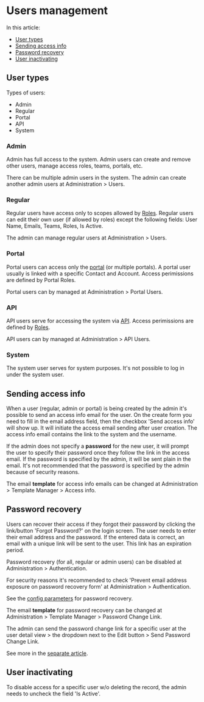 # Users management

In this article:

* [User types](#user-types)
* [Sending access info](#sending-access-info)
* [Password recovery](#password-recovery)
* [User inactivating](#user-inactivating)

## User types

Types of users:

* Admin
* Regular
* Portal
* API
* System

### Admin

Admin has full access to the system. Admin users can create and remove other users, manage access roles, teams, portals, etc.

There can be multiple admin users in the system. The admin can create another admin users at Administration > Users.

### Regular

Regular users have access only to scopes allowed by [Roles](roles-management.md). Regular users can edit their own user (if allowed by roles) except the following fields: User Name, Emails, Teams, Roles, Is Active.

The admin can manage regular users at Administration > Users.

### Portal

Portal users can access only the [portal](portal.md) (or multiple portals). A portal user usually is linked with a specific Contact and Account. Access perimissions are defined by Portal Roles.

Portal users can by managed at Administration > Portal Users.

### API

API users serve for accessing the system via [API](../development/api.md). Access perimissions are defined by [Roles](roles-management.md).

API users can by managed at Administration > API Users.

### System

The system user serves for system purposes. It's not possible to log in under the system user.

## Sending access info

When a user (regular, admin or portal) is being created by the admin it's possible to send an access info email for the user. On the create form you need to fill in the email address field, then the checkbox 'Send access info' will show up. It will initiate the access email sending after user creation. The access info email contains the link to the system and the username.

If the admin does not specify a **password** for the new user, it will prompt the user to specify their password once they follow the link in the access email. If the password is specified by the admin, it will be sent plain in the email. It's not recommended that the password is specified by the admin because of security reasons.

The email **template** for access info emails can be changed at Administration > Template Manager > Access info.

## Password recovery

Users can recover their access if they forgot their password by clicking the link/button 'Forgot Password?' on the login screen. The user needs to enter their email address and the password. If the entered data is correct, an email with a unique link will be sent to the user. This link has an expiration period.

Password recovery (for all, regular or admin users) can be disabled at Administration > Authentication.

For security reasons it's recommended to check 'Prevent email address exposure on password recovery form' at Administration > Authentication.

See the [config parameters](config-params.md#passwords) for password recovery.

The email **template** for password recovery can be changed at Administration > Template Manager > Password Change Link.

The admin can send the password change link for a specific user at the user detail view > the dropdown next to the Edit button > Send Password Change Link.

See more in the [separate article](passwords.md).

## User inactivating

To disable access for a specific user w/o deleting the record, the admin needs to uncheck the field 'Is Active'.
